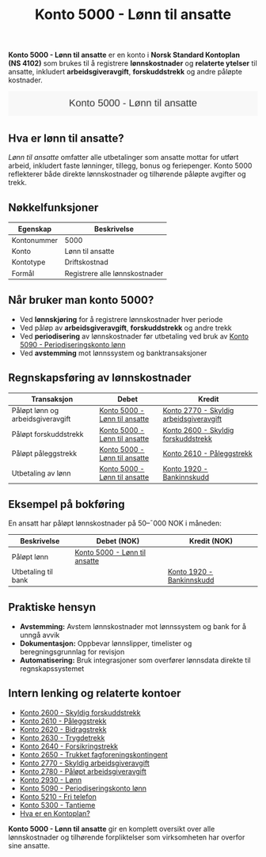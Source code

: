 ﻿---
title: "Konto 5000 - Lønn til ansatte"
seoTitle: "Konto 5000 | Lønn til ansatte | Kontoplan"
description: "Konto 5000 brukes til å føre lønnskostnader og relaterte ytelser. Se når kontoen brukes, vanlige posteringer og sammenhengen mot forskuddstrekk, arbeidsgiveravgift og periodisering."
summary: "Guide til konto 5000 for lønn til ansatte med bokføring, avstemming og relaterte kontoer."
---

**Konto 5000 - Lønn til ansatte** er en konto i **Norsk Standard Kontoplan (NS 4102)** som brukes til å registrere **lønnskostnader** og **relaterte ytelser** til ansatte, inkludert **arbeidsgiveravgift**, **forskuddstrekk** og andre påløpte kostnader.

![Illustrasjon av konto 5000 Lønn til ansatte](5000-lonn-til-ansatte-image.svg)

## Hva er lønn til ansatte?

*Lønn til ansatte* omfatter alle utbetalinger som ansatte mottar for utført arbeid, inkludert faste lønninger, tillegg, bonus og feriepenger. Konto 5000 reflekterer både direkte lønnskostnader og tilhørende påløpte avgifter og trekk.

## Nøkkelfunksjoner

| Egenskap      | Beskrivelse                    |
|---------------|--------------------------------|
| Kontonummer   | 5000                           |
| Konto         | Lønn til ansatte               |
| Kontotype     | Driftskostnad                  |
| Formål        | Registrere alle lønnskostnader |

## Når bruker man konto 5000?

* Ved **lønnskjøring** for å registrere lønnskostnader hver periode
* Ved påløp av **arbeidsgiveravgift**, **forskuddstrekk** og andre trekk
* Ved **periodisering** av lønnskostnader før utbetaling ved bruk av [Konto 5090 - Periodiseringskonto lønn](/blogs/kontoplan/5090-periodiseringskonto-lonn "Konto 5090 - Periodiseringskonto lønn")
* Ved **avstemming** mot lønnssystem og banktransaksjoner

## Regnskapsføring av lønnskostnader

| Transaksjon                                  | Debet                                                                                                                                      | Kredit                                                                                                                                         |
|----------------------------------------------|--------------------------------------------------------------------------------------------------------------------------------------------|------------------------------------------------------------------------------------------------------------------------------------------------|
| Påløpt lønn og arbeidsgiveravgift            | [Konto 5000 - Lønn til ansatte](/blogs/kontoplan/5000-lonn-til-ansatte "Konto 5000 - Lønn til ansatte")                                    | [Konto 2770 - Skyldig arbeidsgiveravgift](/blogs/kontoplan/2770-skyldig-arbeidsgiveravgift "Konto 2770 - Skyldig arbeidsgiveravgift")          |
| Påløpt forskuddstrekk                        | [Konto 5000 - Lønn til ansatte](/blogs/kontoplan/5000-lonn-til-ansatte "Konto 5000 - Lønn til ansatte")                                    | [Konto 2600 - Skyldig forskuddstrekk](/blogs/kontoplan/2600-forskuddstrekk "Konto 2600 - Skyldig forskuddstrekk")                            |
| Påløpt påleggstrekk                          | [Konto 5000 - Lønn til ansatte](/blogs/kontoplan/5000-lonn-til-ansatte "Konto 5000 - Lønn til ansatte")                                    | [Konto 2610 - Påleggstrekk](/blogs/kontoplan/2610-paalleggstrekk "Konto 2610 - Påleggstrekk")                                                |
| Utbetaling av lønn                            | [Konto 5000 - Lønn til ansatte](/blogs/kontoplan/5000-lonn-til-ansatte "Konto 5000 - Lønn til ansatte")                                    | [Konto 1920 - Bankinnskudd](/blogs/kontoplan/1920-bankinnskudd "Konto 1920 - Bankinnskudd")                                                  |

## Eksempel på bokføring

En ansatt har påløpt lønnskostnader på 50–¯000 NOK i måneden:

| Beskrivelse            | Debet (NOK)                                                                                                                             | Kredit (NOK)                                                                                     |
|------------------------|-----------------------------------------------------------------------------------------------------------------------------------------|--------------------------------------------------------------------------------------------------|
| Påløpt lønn            | [Konto 5000 - Lønn til ansatte](/blogs/kontoplan/5000-lonn-til-ansatte "Konto 5000 - Lønn til ansatte")                                 |                                                                                                  |
| Utbetaling til bank    |                                                                                                                                         | [Konto 1920 - Bankinnskudd](/blogs/kontoplan/1920-bankinnskudd "Konto 1920 - Bankinnskudd")       |

## Praktiske hensyn

* **Avstemming:** Avstem lønnskostnader mot lønnssystem og bank for å unngå avvik
* **Dokumentasjon:** Oppbevar lønnslipper, timelister og beregningsgrunnlag for revisjon
* **Automatisering:** Bruk integrasjoner som overfører lønnsdata direkte til regnskapssystemet

## Intern lenking og relaterte kontoer

* [Konto 2600 - Skyldig forskuddstrekk](/blogs/kontoplan/2600-forskuddstrekk "Konto 2600 - Skyldig forskuddstrekk")
* [Konto 2610 - Påleggstrekk](/blogs/kontoplan/2610-paalleggstrekk "Konto 2610 - Påleggstrekk")
* [Konto 2620 - Bidragstrekk](/blogs/kontoplan/2620-bidragstrekk "Konto 2620 - Bidragstrekk")
* [Konto 2630 - Trygdetrekk](/blogs/kontoplan/2630-trygdetrekk "Konto 2630 - Trygdetrekk")
* [Konto 2640 - Forsikringstrekk](/blogs/kontoplan/2640-forsikringstrekk "Konto 2640 - Forsikringstrekk")
* [Konto 2650 - Trukket fagforeningskontingent](/blogs/kontoplan/2650-trukket-fagforeningskontingent "Konto 2650 - Trukket fagforeningskontingent")
* [Konto 2770 - Skyldig arbeidsgiveravgift](/blogs/kontoplan/2770-skyldig-arbeidsgiveravgift "Konto 2770 - Skyldig arbeidsgiveravgift")
* [Konto 2780 - Påløpt arbeidsgiveravgift](/blogs/kontoplan/2780-palopte-arbeidsgiveravgift "Konto 2780 - Påløpt arbeidsgiveravgift")
* [Konto 2930 - Lønn](/blogs/kontoplan/2930-lonn "Konto 2930 - Lønn")
* [Konto 5090 - Periodiseringskonto lønn](/blogs/kontoplan/5090-periodiseringskonto-lonn "Konto 5090 - Periodiseringskonto lønn")
* [Konto 5210 - Fri telefon](/blogs/kontoplan/5210-fri-telefon "Konto 5210 - Fri telefon: Regnskapsføring av fri telefon som ansattgode i Norsk kontoplan")
* [Konto 5300 - Tantieme](/blogs/kontoplan/5300-tantieme "Konto 5300 - Tantieme: Bokføring av resultatbasert godtgjørelse i Norsk kontoplan")
* [Hva er en Kontoplan?](/blogs/regnskap/hva-er-kontoplan "Hva er en Kontoplan? Komplett Guide til Kontoplaner i Norsk Regnskap")

**Konto 5000 - Lønn til ansatte** gir en komplett oversikt over alle lønnskostnader og tilhørende forpliktelser som virksomheten har overfor sine ansatte.






